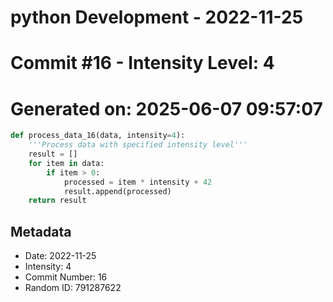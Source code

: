 ﻿# python Development - 2022-11-25
# Commit #16 - Intensity Level: 4
# Generated on: 2025-06-07 09:57:07
```python
def process_data_16(data, intensity=4):
    '''Process data with specified intensity level'''
    result = []
    for item in data:
        if item > 0:
            processed = item * intensity + 42
            result.append(processed)
    return result
```
## Metadata
- Date: 2022-11-25
- Intensity: 4
- Commit Number: 16
- Random ID: 791287622
